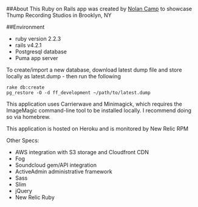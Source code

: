 ##About
This Ruby on Rails app was created by [Nolan Camp](mailto:nolan@nolancamp.com) to showcase Thump Recording Studios in Brooklyn, NY

##Environment

- ruby version 2.2.3
- rails v4.2.1
- Postgresql database
- Puma app server

To create/import a new database, download latest dump file and store locally as latest.dump - then run the following
```
rake db:create
pg_restore -O -d ff_development ~/path/to/latest.dump
```
This application uses Carrierwave and Minimagick, which requires the ImageMagic command-line tool to be installed locally. I recommend doing so via homebrew.

This application is hosted on Heroku and is monitored by New Relic RPM

Other Specs:
- AWS integration with S3 storage and Cloudfront CDN
- Fog
- Soundcloud gem/API integration
- ActiveAdmin administrative framework
- Sass
- Slim
- jQuery
- New Relic Ruby
